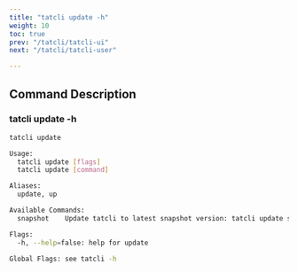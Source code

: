 ```yaml
---
title: "tatcli update -h"
weight: 10
toc: true
prev: "/tatcli/tatcli-ui"
next: "/tatcli/tatcli-user"

---
```


## Command Description
### tatcli update -h

```bash
tatcli update

Usage:
  tatcli update [flags]
  tatcli update [command]

Aliases:
  update, up

Available Commands:
  snapshot    Update tatcli to latest snapshot version: tatcli update snapshot

Flags:
  -h, --help=false: help for update

Global Flags: see tatcli -h

```
